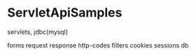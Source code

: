 ServletApiSamples
=================

servlets, jdbc(mysql)

forms
request
response
http-codes
filters
cookies
sessions
db

